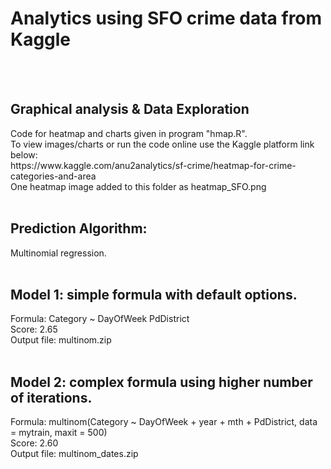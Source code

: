 <h1>
Analytics using SFO crime data from Kaggle </h1><br><br>

<h2>Graphical analysis & Data Exploration </h2>
Code for heatmap and charts given in program "hmap.R". <br>
To view images/charts or run the code online use the Kaggle platform link below: <br>
https://www.kaggle.com/anu2analytics/sf-crime/heatmap-for-crime-categories-and-area <br>
One heatmap image added to this folder as heatmap_SFO.png <br><br>

<h2>Prediction Algorithm: </h2>
Multinomial regression.
<br><br>

<h2>Model 1: simple formula with default options. </h2>
Formula: Category ~ DayOfWeek PdDistrict<br>
Score: 2.65 <br>
Output file: multinom.zip <br> <br>

<h2>Model 2: complex formula using higher number of iterations. </h2>
Formula:  multinom(Category ~ DayOfWeek + year + mth + PdDistrict, 
                data = mytrain, maxit = 500)<br>
Score: 2.60 <br>
Output file: multinom_dates.zip <br>

